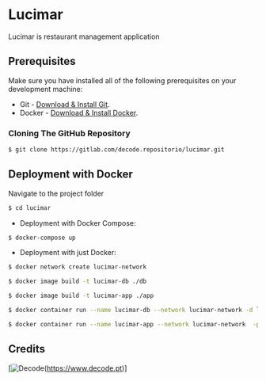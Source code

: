 # Lucimar

Lucimar is restaurant management application

## Prerequisites
Make sure you have installed all of the following prerequisites on your development machine:
* Git - [Download & Install Git](https://git-scm.com/downloads). 
* Docker - [Download & Install Docker](https://www.docker.com/products/docker-desktop).

### Cloning The GitHub Repository

```bash
$ git clone https://gitlab.com/decode.repositorio/lucimar.git
```

## Deployment with Docker

Navigate to the project folder

```bash
$ cd lucimar
```

* Deployment with Docker Compose:

```bash
$ docker-compose up
```

* Deployment with just Docker:

```bash
$ docker network create lucimar-network
```

```bash
$ docker image build -t lucimar-db ./db
```

```bash
$ docker image build -t lucimar-app ./app
```

```bash
$ docker container run --name lucimar-db --network lucimar-network -d lucimar-db
```

```bash
$ docker container run --name lucimar-app --network lucimar-network  -p 8080:8080 -d lucimar-app
```


## Credits


[![Decode](https://www.decode.pt/assets/Header/logo_decode_red.svg)(https://www.decode.pt)]
